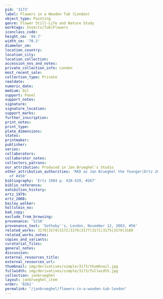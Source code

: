 ```yaml
---
pid: '3173'
label: Flowers in a Wooden Tub (London)
object_type: Painting
genre: Flower Still-Life and Nature Study
worktags: Insects|Tub|Flowers
iconclass_code:
height_cm: '84.7'
width_cm: '70.3'
diameter_cm:
location_country:
location_city:
location_collection:
accession_nos_and_notes:
private_collection_info: London
most_recent_sale:
collection_type: Private
realdate:
numeric_date:
medium: Oil
support: Panel
support_notes:
signature:
signature_location:
support_marks:
further_inscription:
print_notes:
print_type:
plate_dimensions:
states:
printmaker:
publisher:
series:
collaborators:
collaborator_notes:
collectors_patrons:
our_attribution: Produced in Jan Brueghel's Studio
other_attribution_authorities: 'RKD as Jan Brueghel the Younger|Ertz 2008-10, variant
  of #450'
bibliography: 'Ertz 1984 p. 428-429, #267'
biblio_reference:
exhibition_history:
ertz_1979:
ertz_2008:
bailey_walker:
hollstein_no:
bad_copy:
exclude_from_browsing:
provenance: '5210'
provenance_text: 'Sotheby''s, London, November 12, 2003, #56'
related_works: 3178|3174|3172|3176|3177|3171|3175|3179|3180
related_works_notes:
copies_and_variants:
curatorial_files:
general_notes:
discussion:
external_resources_title:
external_resources_url:
thumbnail: img/derivatives/simple/3173/thumbnail.jpg
fullwidth: img/derivatives/simple/3173/fullwidth.jpg
collection: janbrueghel
layout: janbrueghel_item
order: '0261'
permalink: "/janbrueghel/flowers-in-a-wooden-tub-london"
---
```

